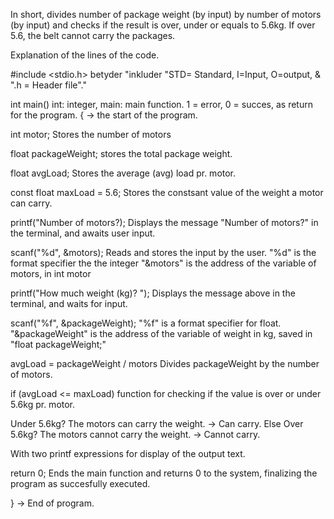 In short, divides number of package weight (by input) by number of motors (by input)
and checks if the result is over, under or equals to 5.6kg.
If over 5.6, the belt cannot carry the packages. 

Explanation of the lines of the code.

#include <stdio.h>
betyder "inkluder "STD= Standard, I=Input, O=output, & ".h = Header file"."

int main()
int: integer, main: main function. 1 = error, 0 = succes, as return for the program.
{ -> the start of the program.

int motor;
Stores the number of motors

float packageWeight;
stores the total package weight.

float avgLoad;
Stores the average (avg) load pr. motor.

const float maxLoad = 5.6;
Stores the constsant value of the weight a motor can carry.

printf("Number of motors?);
Displays the message "Number of motors?" in the terminal, and awaits user input.

scanf("%d", &motors);
Reads and stores the input by the user.
"%d" is the format specifier the the integer
"&motors" is the address of the variable of motors, in int motor

printf("How much weight (kg)? ");
Displays the message above in the terminal, and waits for input.

scanf("%f", &packageWeight);
"%f" is a format specifier for float.
"&packageWeight" is the address of the variable of weight in kg, saved in "float packageWeight;"

avgLoad = packageWeight / motors
Divides packageWeight by the number of motors.

if (avgLoad <= maxLoad) 
function for checking if the value is over or under 5.6kg pr. motor.

Under 5.6kg? The motors can carry the weight. -> Can carry.
Else
Over 5.6kg? The motors cannot carry the weight. -> Cannot carry.

With two printf expressions for display of the output text.

return 0;
Ends the main function and returns 0 to the system, finalizing the program as succesfully executed.

} -> End of program.
